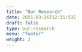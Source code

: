 ```yaml
---
title: "Our Research"
date: 2021-03-26T12:15:53Z
draft: false
type: our-research
menu: "footer"
weight: 2
---
```

